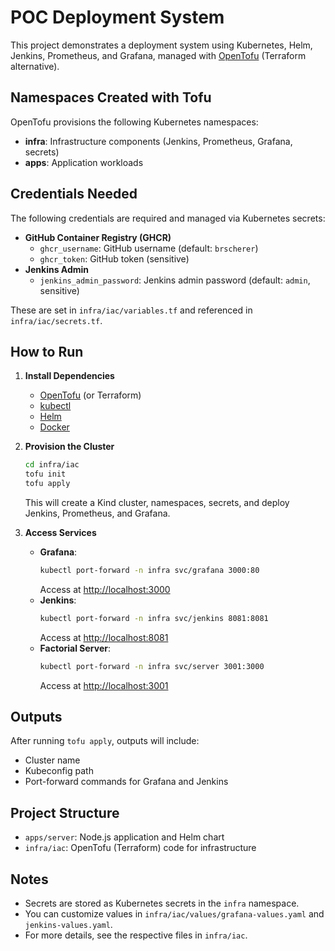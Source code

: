 # POC Deployment System

This project demonstrates a deployment system using Kubernetes, Helm, Jenkins, Prometheus, and Grafana, managed with [OpenTofu](https://opentofu.org/) (Terraform alternative).

## Namespaces Created with Tofu

OpenTofu provisions the following Kubernetes namespaces:

- **infra**: Infrastructure components (Jenkins, Prometheus, Grafana, secrets)
- **apps**: Application workloads

## Credentials Needed

The following credentials are required and managed via Kubernetes secrets:

- **GitHub Container Registry (GHCR)**
  - `ghcr_username`: GitHub username (default: `brscherer`)
  - `ghcr_token`: GitHub token (sensitive)
- **Jenkins Admin**
  - `jenkins_admin_password`: Jenkins admin password (default: `admin`, sensitive)

These are set in `infra/iac/variables.tf` and referenced in `infra/iac/secrets.tf`.

## How to Run

1. **Install Dependencies**
   - [OpenTofu](https://opentofu.org/) (or Terraform)
   - [kubectl](https://kubernetes.io/docs/tasks/tools/)
   - [Helm](https://helm.sh/)
   - [Docker](https://docs.docker.com/get-docker/)

2. **Provision the Cluster**
   ```bash
   cd infra/iac
   tofu init
   tofu apply
   ```
   This will create a Kind cluster, namespaces, secrets, and deploy Jenkins, Prometheus, and Grafana.

3. **Access Services**
   - **Grafana**:
     ```bash
     kubectl port-forward -n infra svc/grafana 3000:80
     ```
     Access at [http://localhost:3000](http://localhost:3000)
   - **Jenkins**:
     ```bash
     kubectl port-forward -n infra svc/jenkins 8081:8081
     ```
     Access at [http://localhost:8081](http://localhost:8081)
   - **Factorial Server**:
     ```bash
     kubectl port-forward -n infra svc/server 3001:3000
     ```
     Access at [http://localhost:3001](http://localhost:3001)



## Outputs

After running `tofu apply`, outputs will include:
- Cluster name
- Kubeconfig path
- Port-forward commands for Grafana and Jenkins

## Project Structure

- `apps/server`: Node.js application and Helm chart
- `infra/iac`: OpenTofu (Terraform) code for infrastructure

## Notes
- Secrets are stored as Kubernetes secrets in the `infra` namespace.
- You can customize values in `infra/iac/values/grafana-values.yaml` and `jenkins-values.yaml`.
- For more details, see the respective files in `infra/iac`.
